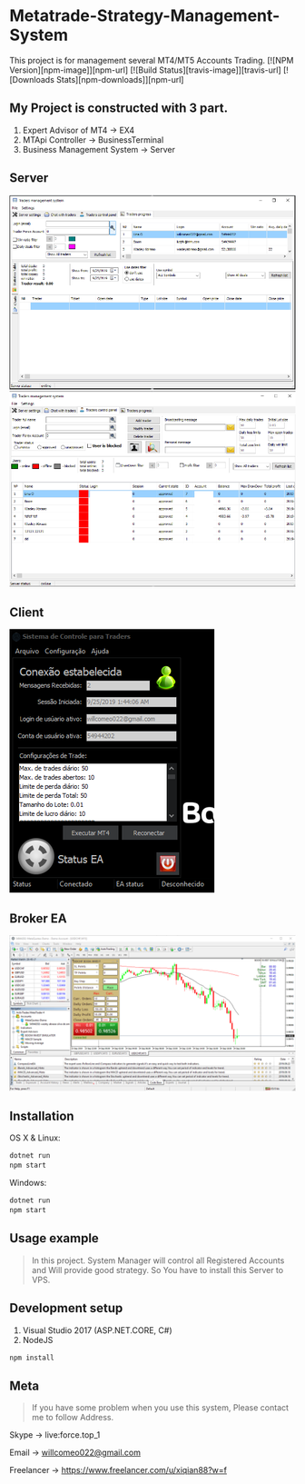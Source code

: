 # Metatrade-Strategy-Management-System
This project is for management several MT4/MT5 Accounts Trading.
[![NPM Version][npm-image]][npm-url]
[![Build Status][travis-image]][travis-url]
[![Downloads Stats][npm-downloads]][npm-url]

## My Project is constructed with 3 part.
1. Expert Advisor of MT4 -> EX4
2. MTApi Controller -> BusinessTerminal
3. Business Management System -> Server
## Server
![](1.png)
![](2.png)
## Client
![](3.png)
## Broker EA
![](4.png)

## Installation

OS X & Linux:

```sh
dotnet run
npm start
```

Windows:

```sh
dotnet run
npm start
```

## Usage example

> In this project.
> System Manager will control all Registered Accounts and Will provide good strategy.
> So You have to install this Server to VPS.

## Development setup
1. Visual Studio 2017 (ASP.NET.CORE, C#)
2. NodeJS

```sh
npm install
```

## Meta

> If you have some problem when you use this system, Please contact me to follow Address.

Skype -> live:force.top_1

Email -> willcomeo022@gmail.com

Freelancer -> https://www.freelancer.com/u/xiqian88?w=f
